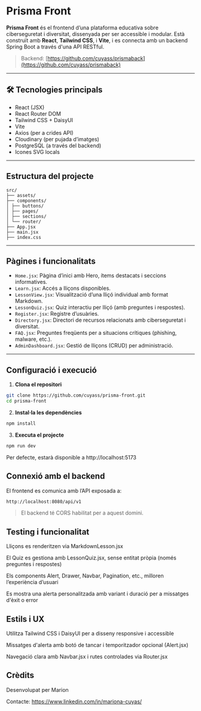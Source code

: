 # Prisma Front

**Prisma Front** és el frontend d’una plataforma educativa sobre ciberseguretat i diversitat, dissenyada per ser accessible i modular. Està construït amb **React**, **Tailwind CSS**, i **Vite**, i es connecta amb un backend Spring Boot a través d'una API RESTful.

> Backend: [https://github.com/cuyass/prismaback](https://github.com/cuyass/prismaback)

---

## 🛠 Tecnologies principals

- React (JSX)
- React Router DOM
- Tailwind CSS + DaisyUI
- Vite
- Axios (per a crides API)
- Cloudinary (per pujada d’imatges)
- PostgreSQL (a través del backend)
- Icones SVG locals

---

## Estructura del projecte

```
src/
├── assets/
├── components/
│ ├── buttons/ 
│ ├── pages/ 
│ ├── sections/
│ └── router/ 
├── App.jsx 
├── main.jsx 
├── index.css 
```

---

## Pàgines i funcionalitats

- `Home.jsx`: Pàgina d’inici amb Hero, ítems destacats i seccions informatives.
- `Learn.jsx`: Accés a lliçons disponibles.
- `LessonView.jsx`: Visualització d’una lliçó individual amb format Markdown.
- `LessonQuiz.jsx`: Quiz interactiu per lliçó (amb preguntes i respostes).
- `Register.jsx`: Registre d’usuàries.
- `Directory.jsx`: Directori de recursos relacionats amb ciberseguretat i diversitat.
- `FAQ.jsx`: Preguntes freqüents per a situacions crítiques (phishing, malware, etc.).
- `AdminDashboard.jsx`: Gestió de lliçons (CRUD) per administració.

---

## Configuració i execució

1. **Clona el repositori**
```bash
git clone https://github.com/cuyass/prisma-front.git
cd prisma-front
```
2. **Instal·la les dependències**
```bash
npm install
```
3. **Executa el projecte**
```bash
npm run dev
```
Per defecte, estarà disponible a http://localhost:5173

## Connexió amb el backend
El frontend es comunica amb l’API exposada a:

```bash
http://localhost:8080/api/v1
```
> El backend té CORS habilitat per a aquest domini.

## Testing i funcionalitat

Lliçons es renderitzen via MarkdownLesson.jsx

El Quiz es gestiona amb LessonQuiz.jsx, sense entitat pròpia (només preguntes i respostes)

Els components Alert, Drawer, Navbar, Pagination, etc., milloren l’experiència d’usuari

Es mostra una alerta personalitzada amb variant i duració per a missatges d'èxit o error

## Estils i UX

Utilitza Tailwind CSS i DaisyUI per a disseny responsive i accessible

Missatges d'alerta amb botó de tancar i temporitzador opcional (Alert.jsx)

Navegació clara amb Navbar.jsx i rutes controlades via Router.jsx

## Crèdits

Desenvolupat per Marion

Contacte: https://www.linkedin.com/in/mariona-cuyas/
